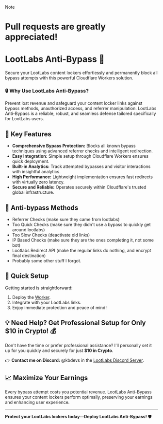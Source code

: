 
> [!NOTE]
> # Pull requests are greatly appreciated!

# LootLabs Anti-Bypass 🚀

Secure your LootLabs content lockers effortlessly and permanently block all bypass attempts with this powerful Cloudflare Workers solution.

### 🔒 Why Use LootLabs Anti-Bypass?

Prevent lost revenue and safeguard your content locker links against bypass methods, unauthorized access, and referrer manipulation. LootLabs Anti-Bypass is a reliable, robust, and seamless defense tailored specifically for LootLabs users.

## 🌟 Key Features

* **Comprehensive Bypass Protection:** Blocks all known bypass techniques using advanced referrer checks and intelligent redirection.
* **Easy Integration:** Simple setup through Cloudflare Workers ensures quick deployment.
* **Built-in Analytics:** Track attempted bypasses and visitor interactions with insightful analytics.
* **High Performance:** Lightweight implementation ensures fast redirects with virtually zero latency.
* **Secure and Reliable:** Operates securely within Cloudflare's trusted global infrastructure.

## 🚫 Anti-bypass Methods
* Referrer Checks (make sure they came from lootlabs)
* Too Quick Checks (make sure they didn't use a bypass to quickly get around lootlabs)
* Too Slow Checks (deactivate old links)
* IP Based Checks (make sure they are the ones completing it, not some bot)
* Lootlabs Redirect API (make the regular links do nothing, and encrypt final destination)
* Probably some other stuff I forgot.

## 🚀 Quick Setup

Getting started is straightforward:

1. Deploy the [Worker](https://github.com/kbdevs/lootlabs-antibypass/blob/main/SETUP.md).
2. Integrate with your LootLabs links.
3. Enjoy immediate protection and peace of mind!

## 💡 Need Help? Get Professional Setup for Only \$10 in Crypto! 💰

Don't have the time or prefer professional assistance? I'll personally set it up for you quickly and securely for just **\$10 in Crypto**.

👉 **Contact me on Discord:** @kbdevs in the [LootLabs Discord Server](https://lootlabs.pages.dev).

## 📈 Maximize Your Earnings

Every bypass attempt costs you potential revenue. LootLabs Anti-Bypass ensures your content lockers perform optimally, preserving your earnings and enhancing user experience.

---

**Protect your LootLabs lockers today—Deploy LootLabs Anti-Bypass!** 🛡️
